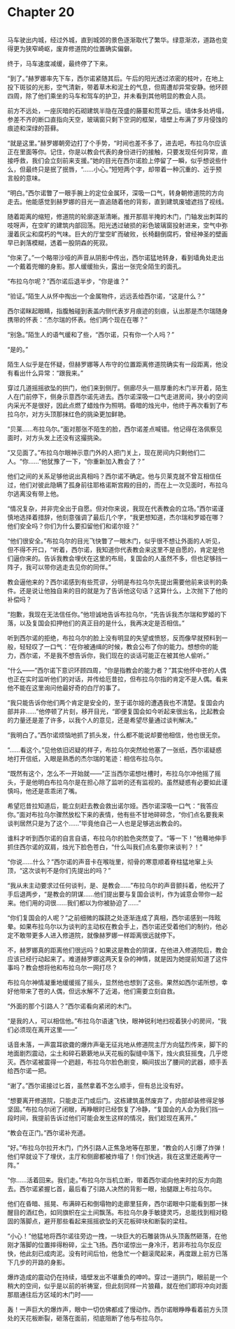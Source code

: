 # Chapter 20

<br>
马车驶出内城，经过外城，直到城郊的景色逐渐取代了繁华。绿意渐浓，道路也变得更为狭窄崎岖，废弃修道院的位置确实偏僻。

终于，马车速度减缓，最终停了下来。

“到了。”赫罗娜率先下车，西尔诺紧随其后。午后的阳光透过浓密的枝叶，在地上投下斑驳的光影，空气清新，带着草木和泥土的气息，但周遭却异常安静。他环顾四周，除了他们乘坐的马车和驾车的护卫，并未看到其他明显的教会人员。

前方不远处，一座灰暗的石砌建筑半隐在茂盛的藤蔓和荒草之后。墙体多处坍塌，参差不齐的断口直指向天空，玻璃窗只剩下空洞的框架，墙壁上布满了岁月侵蚀的痕迹和深绿的苔藓。

“就是这里。”赫罗娜朝旁边打了个手势，“时间也差不多了，进去吧，布拉乌尔应该正在里面等你。记住，你是以教会代表的身份进行的接触，只要发现任何异常，直接呼救，我们会立刻前来支援。”她的目光在西尔诺脸上停留了一瞬，似乎想说些什么，但最终只是抿了抿唇，“……小心。”短短两个字，却带着一种沉重的、近乎预言般的意味。

“明白。”西尔诺瞥了一眼手腕上的定位金属环，深吸一口气，转身朝修道院的方向走去。他能感觉到赫罗娜的目光一直追随着他的背影，直到建筑废墟遮挡了视线。

随着距离的缩短，修道院的轮廓逐渐清晰。推开那扇半掩的木门，门轴发出刺耳的吱呀声，在空旷的建筑内部回荡。阳光透过破损的彩色玻璃窗投射进来，空气中弥漫着灰尘和腐朽的气味。巨大的厅堂空旷而破败，长椅翻倒腐朽，曾经神圣的壁画早已剥落模糊，透着一股阴森的死寂。

“你来了。”一个略带沙哑的声音从阴影中传出，西尔诺猛地转身，看到墙角处走出一个戴着兜帽的身影。那人缓缓抬头，露出一张完全陌生的面孔。

“布拉乌尔呢？”西尔诺后退半步，“你是谁？”

“验证。”陌生人从怀中掏出一个金属物件，远远丢给西尔诺，“这是什么？”

西尔诺眯起眼睛，指腹触碰到表盖内侧代表岁月痕迹的刻痕，认出那是杰尔瑞随身携带的怀表：“杰尔瑞的怀表。他们两个现在在哪？”

“别急。”陌生人的语气缓和了些，“西尔诺，只有你一个人吗？”

“是的。”

陌生人似乎是在怀疑，但赫罗娜等人布守的位置距离修道院确实有一段距离，他没有看出什么异常：“跟我来。”

穿过几道摇摇欲坠的拱门，他们来到侧厅。侧廊尽头一扇厚重的木门半开着，陌生人在门前停下，侧身示意西尔诺先进去。西尔诺深吸一口气走进房间，狭小的空间内采光不是很好，因此点燃了蜡烛作为照明。昏暗的烛光中，他终于再次看到了布拉乌尔，对方头顶那抹红色的挑染更加鲜艳。

“贝莱……布拉乌尔。”面对那张不陌生的脸，西尔诺差点喊错。他记得在洛佩察见面时，对方头发上还没有这撮挑染。

“又见面了。”布拉乌尔眼神示意门外的人把门关上，现在房间内只剩他们二人。“你……”他犹豫了一下，“你重新加入教会了？”

他们之间的关系足够他说出真相吗？西尔诺不确定。他与贝莱克就不曾互相信任过，他们对彼此隐瞒了孤身前往耶格诺斯宫殿的目的，而在上一次见面时，布拉乌尔逃离没有带上他。

“情况复杂，并非完全出于自愿。但对你来说，我现在代表教会的立场。”西尔诺谨慎地选择着措辞，他刻意强调了最后几个字，“我更想知道，杰尔瑞和罗姬在哪？他们安全吗？你们为什么要扣留他们和诺尔娅？”

“他们很安全。”布拉乌尔的目光飞快瞥了一眼木门，似乎很不想让外面的人听见，但不得不开口，“听着，西尔诺，我知道你代表教会来这里不是自愿的，肯定是他们逼你来的。告诉我教会埋伏在这里的布局，复国会的人虽然不多，但也足够挡一阵子，我可以带你逃走去见你的同伴。”

教会逼他来的？西尔诺感到有些荒谬，分明是布拉乌尔先提出需要他前来谈判的条件。还是说让他独自来的目的就是为了告诉他这句话？这算什么，上次抛下了他的补偿吗？

“抱歉，我现在无法信任你。”他坦诚地告诉布拉乌尔，“先告诉我杰尔瑞和罗姬的下落，以及复国会扣押他们的真正目的是什么，我再决定是否相信。”

听到西尔诺的拒绝，布拉乌尔的脸上没有明显的失望或愤怒，反而像早就预料到一般，轻轻叹了一口气：“在你被通缉的时候，教会公布了你的能力。想想你的能力，西尔诺，不是我不想告诉你，我们现在的谈话可能正在被其他人偷听。”

“什么——”西尔诺下意识环顾四周，“你是指教会的能力者？”其实他怀中苍的人偶也正在实时监听他们的对话，并传给厄昔拉，但布拉乌尔指的肯定不是人偶。看来他不能在这里询问他最好奇的白厅的事了。

“我只能告诉你他们两个肯定是安全的，至于诺尔娅的遭遇我也不清楚。复国会内部并非……”他停顿了片刻，移开目光，“即便复国会如今听起来很出名，比起教会的力量还是差了许多，以我个人的意见，还是希望尽量通过谈判解决。”

“我明白了。”西尔诺烦恼地抓了抓头发，什么都不能说却要他相信，他也很无奈。

“……看这个。”见他依旧迟疑的样子，布拉乌尔突然给他塞了一张纸，西尔诺疑惑地打开信纸，入眼是熟悉的杰尔瑞的笔迹：相信布拉乌尔。

“既然有这个，怎么不一开始就——”正当西尔诺想吐槽时，布拉乌尔冲他摇了摇头，于是他明白布拉乌尔是在担心除了监听的还有监视的。虽然疑惑有必要如此谨慎吗，他还是乖乖闭了嘴。

希望厄昔拉知道后，能立刻赶去教会救出诺尔娅。西尔诺深吸一口气：“我答应你。”面对布拉乌尔骤然放松下来的表情，他有些不甘地碎碎念，“你们点名要我来谈判居然只是为了这个……”毕竟他自己一人也是足够逃出教会的。

谁料才听到西尔诺的自言自语，布拉乌尔的脸色突然变了。“等一下！”他蓦地伸手抓住西尔诺的双肩，烛光下脸色苍白，“什么叫我们点名要你来谈判？！”

“你说……什么？”西尔诺的声音卡在喉咙里，彻骨的寒意顺着脊柱猛地窜上头顶，“这次谈判不是你们先提出的吗？”

“我从未主动要求过任何谈判，是、是教会……”布拉乌尔的声音颤抖着，他松开了手后退两步，“是教会的阴谋……他们提出要与复国会谈判，作为诚意会带你一起来。他们用的词很……我们都以为你被胁迫了……”

“你们复国会的人呢？”之前细微的蹊跷之处逐渐连成了真相，西尔诺感到一阵眩晕。如果布拉乌尔以为谈判的主动权在教会手上，西尔诺还受着他们的制约，他必定不敢带更多人进入修道院，就像赫罗娜一样距离很远就停下。

不，赫罗娜真的距离他们很远吗？如果这是教会的阴谋，在他进入修道院后，教会应该已经行动起来了。难道赫罗娜这两天复杂的神情，就是因为她提前知道了这件事吗？教会想将他和布拉乌尔一网打尽？

布拉乌尔神情凝重地缓缓摇了摇头，显然他也想到了这些。果然如西尔诺所想，幸好他带来了苍的人偶，但远水解不了近渴，他们需要立刻自救。

“外面的那个引路人？”西尔诺看向紧闭的木门。

“是我的人，可以相信他。”布拉乌尔语速飞快，眼神锐利地扫视着狭小的房间，“我们必须现在离开这里——”

话音未落，一声震耳欲聋的爆炸声毫无征兆地从修道院主厅方向猛烈传来，脚下的地面剧烈震动，尘土和碎石簌簌地从天花板的裂缝中落下，烛火疯狂摇曳，几乎熄灭。西尔诺被震得一个趔趄，布拉乌尔脸色剧变，瞬间拔出了腰间的武器，顺手丢给西尔诺一把。

“谢了。”西尔诺接过匕首，虽然拿着不怎么顺手，但有总比没有好。

“想要离开修道院，只能走正门或后门。这栋建筑虽然废弃了，内部却装修得足够坚固。”布拉乌尔闭了闭眼，再睁眼时已经恢复了冷静，“复国会的人会为我们挡一段时间，我提前告诉过他们可能会发生这样的情况，我们趁现在离开。”

“教会在正门。”西尔诺补充道。

“好。”布拉乌尔拉开木门，门外引路人正焦急地等在那里，“教会的人引爆了炸弹！他们早就设下了埋伏，主厅和侧廊都被炸塌了！你们快逃，我在这里还能再守一阵。”

“你……活着回来。我们走。”布拉乌尔当机立断，带着西尔诺向他来时的反方向跑去。西尔诺紧握匕首，最后看了引路人决然的背影一眼，抬腿跟上布拉乌尔。

他们在昏暗、摇晃、布满碎石和倒塌物的走廊里狂奔，西尔诺眼中只能看到那一抹醒目的酒红色，如同旗帜在尘土间飘荡。布拉乌尔身手敏捷灵巧，总能找到相对稳固的落脚点，避开那些看起来摇摇欲坠的天花板碎块和断裂的梁柱。

“小心！”他猛地将西尔诺往旁边一拽，一块巨大的石雕装饰从头顶轰然砸落，在他刚才落脚的位置摔得粉碎，尘土飞扬。西尔诺惊出一身冷汗，若非布拉乌尔反应快，他此刻已成肉泥。没有时间后怕，他急忙一个翻滚爬起来，再度跟上前方已落下几步的开路的身影。

爆炸造成的震动仍在持续，墙壁发出不堪重负的呻吟。穿过一道拱门，眼前是一个稍大的空间，似乎是以前的祈祷室，但此刻同样一片狼藉，就在他们即将冲向对面那扇通往后方区域的木门时——

轰！一声巨大的爆炸声，眼中一切仿佛都成了慢动作。西尔诺眼睁睁看着前方头顶处的天花板断裂，砸落在面前，彻底阻断了他与布拉乌尔。
